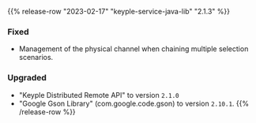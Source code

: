 {{% release-row "2023-02-17" "keyple-service-java-lib" "2.1.3" %}} 
### Fixed
- Management of the physical channel when chaining multiple selection scenarios.
### Upgraded
- "Keyple Distributed Remote API" to version `2.1.0`
- "Google Gson Library" (com.google.code.gson) to version `2.10.1`.
{{% /release-row %}}
